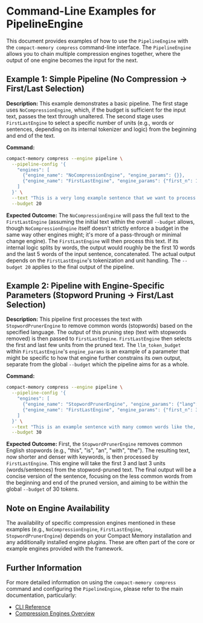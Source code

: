 # Command-Line Examples for PipelineEngine

This document provides examples of how to use the `PipelineEngine` with the `compact-memory compress` command-line interface. The `PipelineEngine` allows you to chain multiple compression engines together, where the output of one engine becomes the input for the next.

## Example 1: Simple Pipeline (No Compression -> First/Last Selection)

**Description:**
This example demonstrates a basic pipeline. The first stage uses `NoCompressionEngine`, which, if the budget is sufficient for the input text, passes the text through unaltered. The second stage uses `FirstLastEngine` to select a specific number of units (e.g., words or sentences, depending on its internal tokenizer and logic) from the beginning and end of the text.

**Command:**
```bash
compact-memory compress --engine pipeline \
  --pipeline-config '{
    "engines": [
      {"engine_name": "NoCompressionEngine", "engine_params": {}},
      {"engine_name": "FirstLastEngine", "engine_params": {"first_n": 10, "last_n": 5}}
    ]
  }' \
  --text "This is a very long example sentence that we want to process using a pipeline. It has many words, and we will see how the FirstLastEngine truncates it after the NoCompressionEngine does nothing effectively. The middle part should be gone." \
  --budget 20
```

**Expected Outcome:**
The `NoCompressionEngine` will pass the full text to the `FirstLastEngine` (assuming the initial text within the overall `--budget` allows, though `NoCompressionEngine` itself doesn't strictly enforce a budget in the same way other engines might; it's more of a pass-through or minimal change engine). The `FirstLastEngine` will then process this text. If its internal logic splits by words, the output would roughly be the first 10 words and the last 5 words of the input sentence, concatenated. The actual output depends on the `FirstLastEngine`'s tokenization and unit handling. The `--budget 20` applies to the final output of the pipeline.

## Example 2: Pipeline with Engine-Specific Parameters (Stopword Pruning -> First/Last Selection)

**Description:**
This pipeline first processes the text with `StopwordPrunerEngine` to remove common words (stopwords) based on the specified language. The output of this pruning step (text with stopwords removed) is then passed to `FirstLastEngine`. `FirstLastEngine` then selects the first and last few units from the pruned text. The `llm_token_budget` within `FirstLastEngine`'s `engine_params` is an example of a parameter that might be specific to how that engine further constrains its own output, separate from the global `--budget` which the pipeline aims for as a whole.

**Command:**
```bash
compact-memory compress --engine pipeline \
  --pipeline-config '{
    "engines": [
      {"engine_name": "StopwordPrunerEngine", "engine_params": {"lang": "english"}},
      {"engine_name": "FirstLastEngine", "engine_params": {"first_n": 3, "last_n": 3, "llm_token_budget": 30}}
    ]
  }' \
  --text "This is an example sentence with many common words like the, is, an, and with. We will try to prune stopwords and then take the first and last few important words that remain." \
  --budget 30
```

**Expected Outcome:**
First, the `StopwordPrunerEngine` removes common English stopwords (e.g., "this", "is", "an", "with", "the"). The resulting text, now shorter and denser with keywords, is then processed by `FirstLastEngine`. This engine will take the first 3 and last 3 units (words/sentences) from the stopword-pruned text. The final output will be a concise version of the sentence, focusing on the less common words from the beginning and end of the pruned version, and aiming to be within the global `--budget` of 30 tokens.

## Note on Engine Availability

The availability of specific compression engines mentioned in these examples (e.g., `NoCompressionEngine`, `FirstLastEngine`, `StopwordPrunerEngine`) depends on your Compact Memory installation and any additionally installed engine plugins. These are often part of the core or example engines provided with the framework.

## Further Information

For more detailed information on using the `compact-memory compress` command and configuring the `PipelineEngine`, please refer to the main documentation, particularly:
*   [CLI Reference](../docs/cli_reference.md#using-the-pipelineengine---engine-pipeline)
*   [Compression Engines Overview](../docs/COMPRESSION_ENGINES.md#g-pipeline-engine-pipeline)
